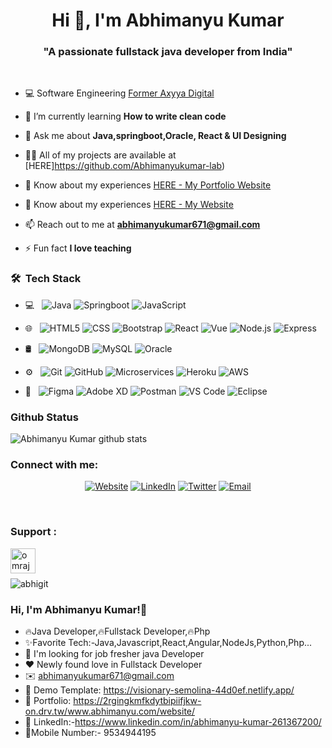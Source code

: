 <h1 align="center">Hi 👋, I'm Abhimanyu Kumar</h1>
<h3 align="center">"A passionate fullstack java developer from India"</h3>

<br>
<!-- <p align="left"> <img src="https://komarev.com/ghpvc/?username=omrajsharma&label=Profile%20views&color=0e75b6&style=flat" alt="omrajsharma" /> </p> -->

<!-- <img src="https://img.freepik.com/free-vector/kids-online-lessons-concept_23-2148520727.jpg?size=626&ext=jpg&ga=GA1.2.1788868677.1610950550" alt="Omraj Sharma" align="right" width="50%"> -->

- 💻 Software Engineering [Former Axyya Digital](https://axyya.com/)

- 🌱 I’m currently learning **How to write clean code**

- 💬 Ask me about **Java,springboot,Oracle, React & UI Designing**

- 👨‍💻 All of my projects are available at [HERE]https://github.com/Abhimanyukumar-lab)

- 📄 Know about my experiences [HERE - My Portfolio Website](https://harmonious-rugelach-be78e9.netlify.app/)

- 📄 Know about my experiences [HERE - My Website](https://2rgingkmfkdytbipiifjkw-on.drv.tw/www.abhimanyu.com/website/)

- 📫 Reach out to me at **abhimanyukumar671@gmail.com** 

- ⚡ Fun fact **I love teaching**


<h3> 🛠 &nbsp;Tech Stack</h3>

- 💻 &nbsp;
  ![Java](https://img.shields.io/badge/-Java-333333?style=flat&logo=Java)
  ![Springboot](https://img.shields.io/badge/-Springboot-333333?style=flat&logo=Springboot)
  ![JavaScript](https://img.shields.io/badge/-JavaScript-333333?style=flat&logo=JavaScript)

- 🌐 &nbsp;
  ![HTML5](https://img.shields.io/badge/-HTML5-333333?style=flat&logo=HTML5)
  ![CSS](https://img.shields.io/badge/-CSS-333333?style=flat&logo=CSS3&logoColor=1572B6)
  ![Bootstrap](https://img.shields.io/badge/-Bootstrap-333333?style=flat&logo=bootstrap&logoColor=563D7C)
  ![React](https://img.shields.io/badge/-React-333333?style=flat&logo=React&logoColor=5ed3f3)
  ![Vue](https://img.shields.io/badge/-Vue.js-333333?style=flat&logo=vue.js&logoColor=3fb27f)
  ![Node.js](https://img.shields.io/badge/-Node.js-333333?style=flat&logo=node.js)
  ![Express](https://img.shields.io/badge/-Express-333333?style=flat&logo=Express&logoColor=dddddd)
  
- 🛢 &nbsp;
  ![MongoDB](https://img.shields.io/badge/-MongoDB-333333?style=flat&logo=mongodb)
  ![MySQL](https://img.shields.io/badge/-MySQL-333333?style=flat&logo=mysql)
  ![Oracle](https://img.shields.io/badge/-Oracle-333333?style=flat&logo=Oracle)
  
- ⚙️ &nbsp;
  ![Git](https://img.shields.io/badge/-Git-333333?style=flat&logo=git)
  ![GitHub](https://img.shields.io/badge/-GitHub-333333?style=flat&logo=github)
  ![Microservices](https://img.shields.io/badge/-Microservices-333333?style=flat&logo=Microservices)
  ![Heroku](https://img.shields.io/badge/-Heroku-333333?style=flat&logo=heroku)
  ![AWS](https://img.shields.io/badge/-AWS-333333?style=flat&logo=aws)

- 🔧 &nbsp;
  ![Figma](https://img.shields.io/badge/-Figma-333333?style=flat&logo=figma)
  ![Adobe XD](https://img.shields.io/badge/-AdobeXD-333333?style=flat&logo=adobexd)
  ![Postman](https://img.shields.io/badge/-Postman-333333?style=flat&logo=postman)
  ![VS Code](https://img.shields.io/badge/-VSCode-333333?style=flat&logo=vscode)
  ![Eclipse](https://img.shields.io/badge/-Eclipse-333333?style=flat&logo=Eclipse)
 
  

### Github Status
![Abhimanyu Kumar github stats](https://github-readme-stats.vercel.app/api?username=Abhimanyukumar-lab&bg_color=0,3E5151,ffca8d&title_color=fff&text_color=fff)

<!-- <p><img align="center" src="https://github-readme-streak-stats.herokuapp.com/?user=omrajsharma&" alt="omrajsharma" /></p> -->

### Connect with me:

<p align="center">
<a href="https://github.com/Abhimanyukumar-lab"><img alt="Website" src="https://img.shields.io/badge/Website-Abhimanyukumar lab-blue?style=flat-square&logo=google-chrome"></a>
<a href="https://www.linkedin.com/in/abhimanyu-kumar-261367200/"><img alt="LinkedIn" src="https://img.shields.io/badge/LinkedIn-abhimanyu kumar 261367200/-blue?style=flat-square&logo=linkedin"></a>
<a href="https://twitter.com/Abhiman02130066"><img alt="Twitter" src="https://img.shields.io/badge/Twitter-Abhiman02130066-blue?style=flat-square&logo=twitter"></a>
<!-- <a href="https://www.instagram.com/omicodes/"><img alt="Instagram" src="https://img.shields.io/badge/Instagram-omicodes-blue?style=flat-square&logo=instagram"></a> -->
<a href="abhimanyukumar671@gmail.com"><img alt="Email" src="https://img.shields.io/badge/Email-abhimanyukumar671@gmail.com-blue?style=flat-square&logo=gmail"></a>
</p>
<br/>

### Support :
<p><a href="https://www.buymeacoffee.com/omrajsharma"> <img align="left" src="https://cdn.buymeacoffee.com/buttons/v2/default-yellow.png" height="40"  alt="omrajsharma" /></a></p><br><br>


[linkedin]: https://linkedin.com/in/omraj-sharma
[twitter]: https://twitter.com/om_raj_sharma
[Medium]: https://medium.com/@omrajsharma
[website]: https://omrajsharma.github.io
[instagram]: https://www.instagram.com/om_raj_sharma/
[mail]: omraj7413@gmail.com
[Code Genics]: https://codegenics.in
[Omraj Sharma]: https://linkedin.com/in/omraj-sharma










![abhigit](https://user-images.githubusercontent.com/58160340/196402129-0a1fefd8-3ff9-4210-9b74-e5d360a15814.JPG)
###    Hi, I'm Abhimanyu Kumar!👋
 - 🔥Java Developer,🔥Fullstack Developer,🔥Php
 - ✨Favorite Tech:-Java,Javascript,React,Angular,NodeJs,Python,Php...
  -  🤔 I'm looking for job fresher java Developer
 -  ❤️ Newly found love in Fullstack Developer
  - ✉️ abhimanyukumar671@gmail.com
  - 🕍 Demo Template: https://visionary-semolina-44d0ef.netlify.app/
  -   🎨 Portfolio: https://2rgingkmfkdytbipiifjkw-on.drv.tw/www.abhimanyu.com/website/
  - 💼 LinkedIn:-https://www.linkedin.com/in/abhimanyu-kumar-261367200/
  -  📱Mobile Number:- 9534944195
  
 

<!--
**Abhimanyukumar-lab/Abhimanyukumar-lab** is a ✨ _special_ ✨ repository because its `README.md` (this file) appears on your GitHub profile.

Here are some ideas to get you started:

- 🔭 I’m currently working on ...
- 🌱 I’m currently learning ...
- 👯 I’m looking to collaborate on ...
- 🤔 I’m looking for help with ...
- 💬 Ask me about ...
- 📫 How to reach me: ...
- 😄 Pronouns: ...
- ⚡ Fun fact: ...
-->


